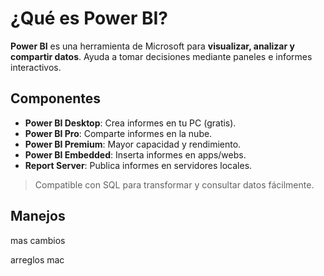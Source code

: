 # ¿Qué es Power BI?

**Power BI** es una herramienta de Microsoft para **visualizar, analizar y compartir datos**. Ayuda a tomar decisiones mediante paneles e informes interactivos.

## Componentes

- **Power BI Desktop**: Crea informes en tu PC (gratis).
- **Power BI Pro**: Comparte informes en la nube.
- **Power BI Premium**: Mayor capacidad y rendimiento.
- **Power BI Embedded**: Inserta informes en apps/webs.
- **Report Server**: Publica informes en servidores locales.

> Compatible con SQL para transformar y consultar datos fácilmente.

##  Manejos


mas cambios 

arreglos mac


